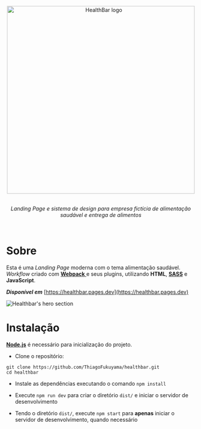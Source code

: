 
<div align="center">
    <br>
    <a href="https://github.com/ThiagoFukuyama/healthbar">
        <img alt="HealthBar logo" width="500" src="https://user-images.githubusercontent.com/99801948/235383748-8e6566da-b565-431d-8dd6-afc0446357b9.svg">
    </a>
    <br>
    <br>
    <p><i>Landing Page e sistema de design para empresa fictícia de alimentação saudável e entrega de alimentos</i></p>
    <br>
</div>

# Sobre

Esta é uma *Landing Page* moderna com o tema alimentação saudável. *Workflow* criado com [**Webpack** ](https://webpack.js.org/) e seus plugins, utilizando **HTML**, [**SASS**](https://sass-lang.com/) e **JavaScript**.

***Disponível em*** [https://healthbar.pages.dev](https://healthbar.pages.dev)

![Healthbar's hero section](https://github.com/ThiagoFukuyama/healthbar/assets/99801948/bf3b9f76-9ba2-4a5e-a199-e2b4eb7053d6)

# Instalação

[**Node.js**](https://nodejs.org/en) é necessário para inicialização do projeto.

- Clone o repositório:

```
git clone https://github.com/ThiagoFukuyama/healthbar.git
cd healthbar
```

- Instale as dependências executando o comando `npm install`

- Execute `npm run dev` para criar o diretório  `dist/` e iniciar o servidor de desenvolvimento

- Tendo o diretório `dist/`, execute `npm start` para **apenas** iniciar o servidor de desenvolvimento, quando necessário
